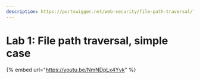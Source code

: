 ```yaml
---
description: https://portswigger.net/web-security/file-path-traversal/lab-simple
---
```


# Lab 1: File path traversal, simple case

{% embed url="https://youtu.be/NmNDpLx4Yvk" %}
